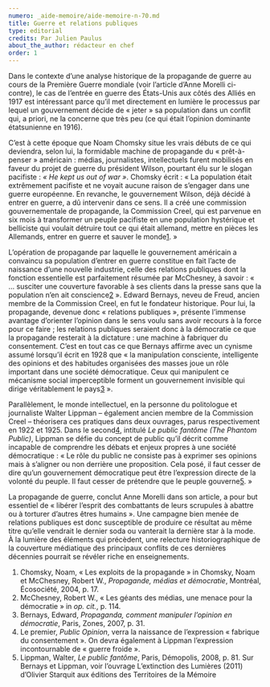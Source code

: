 ```yaml
---
numero: _aide-memoire/aide-memoire-n-70.md
title: Guerre et relations publiques
type: editorial
credits: Par Julien Paulus
about_the_author: rédacteur en chef
order: 1
---
```

Dans le contexte d’une analyse historique de la propagande de guerre au cours de la Première Guerre mondiale (voir l’article d’Anne Morelli ci-contre), le cas de l’entrée en guerre des États-Unis aux côtés des Alliés en 1917 est intéressant parce qu’il met directement en lumière le processus par lequel un gouvernement décide de « jeter » sa population dans un conflit qui, a priori, ne la concerne que très peu (ce qui était l’opinion dominante étatsunienne en 1916).

C’est à cette époque que Noam Chomsky situe les vrais débuts de ce qui deviendra, selon lui, la formidable machine de propagande du « prêt-à-penser » américain : médias, journalistes, intellectuels furent mobilisés en faveur du projet de guerre du président Wilson, pourtant élu sur le slogan pacifiste : _« He kept us out of war »_. Chomsky écrit : « La population était extrêmement pacifiste et ne voyait aucune raison de s’engager dans une guerre européenne. En revanche, le gouvernement Wilson, déjà décidé à entrer en guerre, a dû intervenir dans ce sens. Il a créé une commission gouvernementale de propagande, la Commission Creel, qui est parvenue en six mois à transformer un peuple pacifiste en une population hystérique et belliciste qui voulait détruire tout ce qui était allemand, mettre en pièces les Allemands, entrer en guerre et sauver le monde[1](#footnote-1). »

L’opération de propagande par laquelle le gouvernement américain a convaincu sa population d’entrer en guerre constitue en fait l’acte de naissance d’une nouvelle industrie, celle des relations publiques dont la fonction essentielle est parfaitement résumée par McChesney, à savoir : « … susciter une couverture favorable à ses clients dans la presse sans que la population n’en ait conscience[2](#footnote-2) ». Edward Bernays, neveu de Freud, ancien membre de la Commission Creel, en fut le fondateur historique. Pour lui, la propagande, devenue donc « relations publiques », présente l’immense avantage d’orienter l’opinion dans le sens voulu sans avoir recours à la force pour ce faire ; les relations publiques seraient donc à la démocratie ce que la propagande resterait à la dictature : une machine à fabriquer du consentement. C’est en tout cas ce que Bernays affirme avec un cynisme assumé lorsqu’il écrit en 1928 que « la manipulation consciente, intelligente des opinions et des habitudes organisées des masses joue un rôle important dans une société démocratique. Ceux qui manipulent ce mécanisme social imperceptible forment un gouvernement invisible qui dirige véritablement le pays[3](#footnote-3) ».  

Parallèlement, le monde intellectuel, en la personne du politologue et journaliste Walter Lippman – également ancien membre de la Commission Creel – théorisera ces pratiques dans deux ouvrages, parus respectivement en 1922 et 1925. Dans le second[4](#footnote-4), intitulé _Le public fantôme (The Phantom Public)_, Lippman se défie du concept de public qu’il décrit comme incapable de comprendre les débats et enjeux propres à une société démocratique : « Le rôle du public ne consiste pas à exprimer ses opinions mais à s’aligner ou non derrière une proposition. Cela posé, il faut cesser de dire qu’un gouvernement démocratique peut être l’expression directe de la volonté du peuple. Il faut cesser de prétendre que le peuple gouverne[5](#footnote-5). »

La propagande de guerre, conclut Anne Morelli dans son article, a pour but essentiel de « libérer l’esprit des combattants de leurs scrupules à abattre ou à torturer d’autres êtres humains ». Une campagne bien menée de relations publiques est donc susceptible de produire ce résultat au même titre qu’elle vendrait le dernier soda ou vanterait la dernière star à la mode. À la lumière des éléments qui précèdent, une relecture historiographique de la couverture médiatique des principaux conflits de ces dernières décennies pourrait se révéler riche en enseignements.

1. Chomsky, Noam, « Les exploits de la propagande » in Chomsky, Noam et McChesney, Robert W., _Propagande, médias et démocratie_, Montréal, Écosociété, 2004, p. 17.
2. McChesney, Robert W., « Les géants des médias, une menace pour la démocratie » in _op. cit._, p. 114.
3. Bernays, Edward, _Propaganda, comment manipuler l’opinion en démocratie_, Paris, Zones, 2007, p. 31.
4. Le premier, _Public Opinion_, verra la naissance de l’expression « fabrique du consentement ». On devra également à Lippman l’expression incontournable de « guerre froide ».
5. Lippman, Walter, _Le public fantôme_, Paris, Démopolis, 2008, p. 81. Sur Bernays et Lippman, voir l’ouvrage L’extinction des Lumières (2011) d’Olivier Starquit aux éditions des Territoires de la Mémoire
